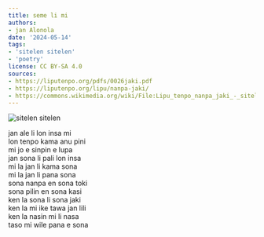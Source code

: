 ```yaml
---
title: seme li mi
authors:
- jan Alonola
date: '2024-05-14'
tags:
- 'sitelen sitelen'
- 'poetry'
license: CC BY-SA 4.0
sources:
- https://liputenpo.org/pdfs/0026jaki.pdf
- https://liputenpo.org/lipu/nanpa-jaki/
- https://commons.wikimedia.org/wiki/File:Lipu_tenpo_nanpa_jaki_-_sitelen_sitelen.png
---
```


![sitelen sitelen](https://upload.wikimedia.org/wikipedia/commons/7/70/Lipu_tenpo_nanpa_jaki_-_sitelen_sitelen.png)

jan ale li lon insa mi  
lon tenpo kama anu pini  
mi jo e sinpin e lupa  
jan sona li pali lon insa  
mi la jan li kama sona  
mi la jan li pana sona  
sona nanpa en sona toki  
sona pilin en sona kasi  
ken la sona li sona jaki  
ken la mi ike tawa jan lili  
ken la nasin mi li nasa  
taso mi wile pana e sona